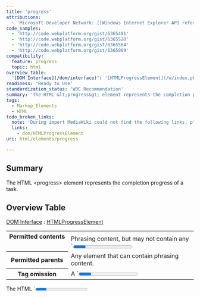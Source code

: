```yaml
---
title: 'progress'
attributions:
  - 'Microsoft Developer Network: [[Windows Internet Explorer API reference](http://msdn.microsoft.com/en-us/library/ie/hh828809%28v=vs.85%29.aspx) Article]'
code_samples:
  - 'http://code.webplatform.org/gist/6365491'
  - 'http://code.webplatform.org/gist/6365520'
  - 'http://code.webplatform.org/gist/6365564'
  - 'http://code.webplatform.org/gist/6365909'
compatibility:
  feature: progress
  topic: html
overview_table:
  '[DOM Interface](/dom/interface)': '[HTMLProgressElement](/w/index.php?title=dom/HTMLProgressElement&action=edit&redlink=1)'
readiness: 'Ready to Use'
standardization_status: 'W3C Recommendation'
summary: 'The HTML &lt;progress&gt; element represents the completion progress of a task.'
tags:
  - Markup_Elements
  - HTML
todo_broken_links:
  note: 'During import MediaWiki could not find the following links, please fix and adjust this list.'
  links:
    - dom/HTMLProgressElement
uri: html/elements/progress

---
```

## Summary

The HTML &lt;progress&gt; element represents the completion progress of a task.

## Overview Table

[DOM Interface](/dom/interface)
:   [HTMLProgressElement](/w/index.php?title=dom/HTMLProgressElement&action=edit&redlink=1)

<table class="wikitable">
<tr>
<th style="vertical-align: top" id="permitted-contents">
Permitted contents

</th>
<td style="vertical-align: top; padding-top: 10px">
Phrasing content, but may not contain any `<progress>` elements itself.

</td>
</tr>
<tr>
<th id="permitted-parents">
Permitted parents

</th>
<td>
Any element that can contain phrasing content.

</td>
</tr>
<tr>
<th id="tag-omission">
Tag omission

</th>
<td>
A `<progress>` element must have both a start tag and an end tag.

</td>
</tr>
</table>
The HTML `<progress>` element is a number in the range zero to a maximum, giving the fraction of work that has so far been completed. The progress element is not the correct element to use for something that is just a gauge, as opposed to task progress. For instance, indicating disk space usage using progress would be inappropriate. Instead, the [meter](/html/elements/meter) element is available for such use cases.

The content of the **progress** element should represent the set min/max/value attributes in human readable form. This will be picked up by assistive technologies as well as act as a fallback for browsers not supporting the element.

### Attributes

This element supports the HTML5 [global attributes](/html/global_attributes).

value
:   How much of the task has been completed. If [max](#attribute-max) is not set, this should be a value between 0 and 1, if [max](#attribute-max) is set, this should be a value between 0 and [max](#attribute-max).
max
:   How much work the task requires in total. This is optional, if it's not set then [value](#attribute-value) is a percentage.

## Examples

Example of a basic progress element

``` html
<progress value="165" max="200">165 of 200 finished</progress>
```

[View live example](http://code.webplatform.org/gist/6365491)

Example of progress without a maximum

``` html
<progress value="0.72">72% done</progress>
```

[View live example](http://code.webplatform.org/gist/6365520)

Styling options for the progress bar (vendor-specific)

``` css
progress {
  -webkit-appearance: none;
}

progress::-webkit-progress-bar {
  background-color: lightgray;
}

progress::-webkit-progress-value {
  background-color: lightgreen;
}
```

[View live example](http://code.webplatform.org/gist/6365564)

Progress element without value

``` html
<progress></progress>
```

[View live example](http://code.webplatform.org/gist/6365909)

## Usage

     When the value attribute is omitted, the <progress> element becomes indeterminate, that is, it shows activity but not how much progress has actually been made.

## Related specifications

[HTML 5.1](http://www.w3.org/TR/html51/forms.html#the-progress-element)
:   W3C Working Draft

[HTML 5](http://www.w3.org/TR/html5/forms.html#the-progress-element)
:   W3C Recommendation

## See also

### Other articles

-   [HTML5 meter element](/html/elements/meter)
